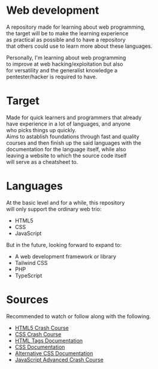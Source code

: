 # Web development

A repository made for learning about web programming,  
the target will be to make the learning experience  
as practical as possible and to have a repository  
that others could use to learn more about these languages.  

Personally, I'm learning about web programming  
to improve at web hacking/exploitation but also  
for versatility and the generalist knowledge a  
pentester/hacker is required to have.  

# Target

Made for quick learners and programmers that already  
have experience in a lot of languages, and anyone  
who picks things up quickly.  
Aims to astablish foundations through fast and quality  
courses and then finish up the said languages with the  
documentation for the language itself, while also  
leaving a website to which the source code itself  
will serve as a cheatsheet to.  

# Languages

At the basic level and for a while, this repository  
will only support the ordinary web trio:
- HTML5
- CSS
- JavaScript

But in the future, looking forward to expand to:
- A web development framework or library
- Tailwind CSS
- PHP
- TypeScript

# Sources

Recommended to watch or follow along with the following.
- [HTML5 Crash Course](https://www.youtube.com/watch?v=UB1O30fR-EE)
- [CSS Crash Course](https://www.youtube.com/watch?v=yfoY53QXEnI)
- [HTML Tags Documentation](https://www.w3schools.com/tags/)
- [CSS Documentation](https://www.w3schools.com/cssref/index.php)
- [Alternative CSS Documentation](https://cssreference.io/)
- [JavaScript Advanced Crash Course](https://www.youtube.com/watch?v=TjjKcgtlsY8)
